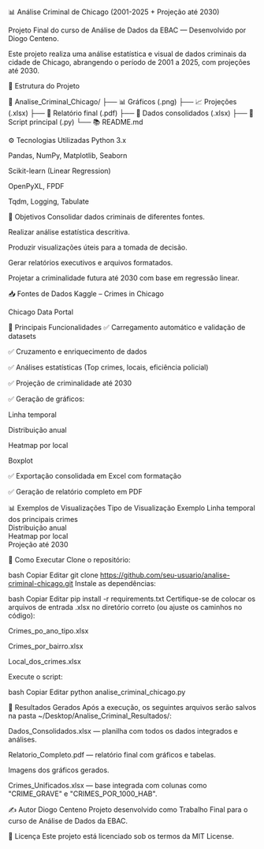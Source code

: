 📊 Análise Criminal de Chicago (2001-2025 + Projeção até 2030)

Projeto Final do curso de Análise de Dados da EBAC — Desenvolvido por Diogo Centeno.

Este projeto realiza uma análise estatística e visual de dados criminais da cidade de Chicago, abrangendo o período de 2001 a 2025, com projeções até 2030.

📁 Estrutura do Projeto

📂 Analise_Criminal_Chicago/
├── 📊 Gráficos (.png)
├── 📈 Projeções (.xlsx)
├── 📘 Relatório final (.pdf)
├── 📄 Dados consolidados (.xlsx)
├── 📜 Script principal (.py)
└── 📚 README.md


⚙️ Tecnologias Utilizadas
Python 3.x

Pandas, NumPy, Matplotlib, Seaborn

Scikit-learn (Linear Regression)

OpenPyXL, FPDF

Tqdm, Logging, Tabulate

📌 Objetivos
Consolidar dados criminais de diferentes fontes.

Realizar análise estatística descritiva.

Produzir visualizações úteis para a tomada de decisão.

Gerar relatórios executivos e arquivos formatados.

Projetar a criminalidade futura até 2030 com base em regressão linear.

📥 Fontes de Dados
Kaggle – Crimes in Chicago

Chicago Data Portal

🔎 Principais Funcionalidades
✅ Carregamento automático e validação de datasets

✅ Cruzamento e enriquecimento de dados

✅ Análises estatísticas (Top crimes, locais, eficiência policial)

✅ Projeção de criminalidade até 2030

✅ Geração de gráficos:

Linha temporal

Distribuição anual

Heatmap por local

Boxplot

✅ Exportação consolidada em Excel com formatação

✅ Geração de relatório completo em PDF


📊 Exemplos de Visualizações
Tipo de Visualização	Exemplo
Linha temporal dos principais crimes	
Distribuição anual	
Heatmap por local	
Projeção até 2030

🧪 Como Executar
Clone o repositório:

bash
Copiar
Editar
git clone https://github.com/seu-usuario/analise-criminal-chicago.git
Instale as dependências:

bash
Copiar
Editar
pip install -r requirements.txt
Certifique-se de colocar os arquivos de entrada .xlsx no diretório correto (ou ajuste os caminhos no código):

Crimes_po_ano_tipo.xlsx

Crimes_por_bairro.xlsx

Local_dos_crimes.xlsx

Execute o script:

bash
Copiar
Editar
python analise_criminal_chicago.py


📂 Resultados Gerados
Após a execução, os seguintes arquivos serão salvos na pasta ~/Desktop/Analise_Criminal_Resultados/:

Dados_Consolidados.xlsx — planilha com todos os dados integrados e análises.

Relatorio_Completo.pdf — relatório final com gráficos e tabelas.

Imagens dos gráficos gerados.

Crimes_Unificados.xlsx — base integrada com colunas como "CRIME_GRAVE" e "CRIMES_POR_1000_HAB".

✍️ Autor
Diogo Centeno
Projeto desenvolvido como Trabalho Final para o curso de Análise de Dados da EBAC.

📝 Licença
Este projeto está licenciado sob os termos da MIT License.
